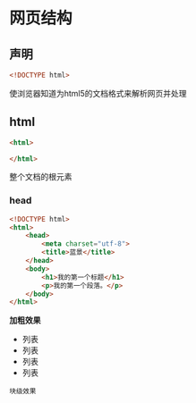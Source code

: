 # 网页结构


## 声明
```html
<!DOCTYPE html>
```
使浏览器知道为html5的文档格式来解析网页并处理
## html

```html
<html>

</html>
```
整个文档的根元素

### head

```html
<!DOCTYPE html>
<html>
    <head>
        <meta charset="utf-8">
        <title>蓝景</title>
    </head>
    <body>
        <h1>我的第一个标题</h1>
        <p>我的第一个段落。</p>
    </body>
</html>
```

**加粗效果**

- 列表
- 列表
- 列表
- 列表

`块级效果`

